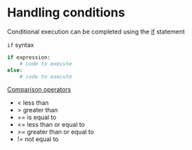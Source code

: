 # Handling conditions

Conditional execution can be completed using the [if](https://docs.python.org/3/reference/compound_stmts.html#the-if-statement) statement

`if` syntax

```python
if expression:
    # code to execute
else:
    # code to execute
```

[Comparison operators](https://docs.python.org/3/library/stdtypes.html#comparisons)

- < less than
- \> greater than
- == is equal to
- <= less than or equal to
- \>= greater than or equal to
- != not equal to
